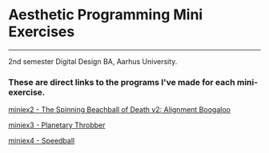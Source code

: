 # Aesthetic Programming Mini Exercises
---
2nd semester Digital Design BA, Aarhus University.

### These are direct links to the programs I've made for each mini-exercise.
[miniex2 - The Spinning Beachball of Death v2: Alignment Boogaloo](https://rawgit.com/MagnusJMJ/APME/master/miniex2/RUNME.html)

[miniex3 - Planetary Throbber](https://rawgit.com/MagnusJMJ/APME/master/miniex3/index.html)

[miniex4 - Speedball](https://rawgit.com/MagnusJMJ/APME/master/miniex4/index.html)
